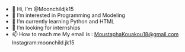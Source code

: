 - 👋 Hi, I’m @Moonchildjk15
- 👀 I’m interested in Programming and Modeling 
- 🌱 I’m currently learning Python and HTML
- 💞️ I’m looking for internships 
- 📫 How to reach me 
My email is : MoustaphaKouakou18@gmail.com
Instagram:moonchild.jk15


<!---
Moonchildjk15/Moonchildjk15 is a ✨ special ✨ repository because its `README.md` (this file) appears on your GitHub profile.
You can click the Preview link to take a look at your changes.
--->
